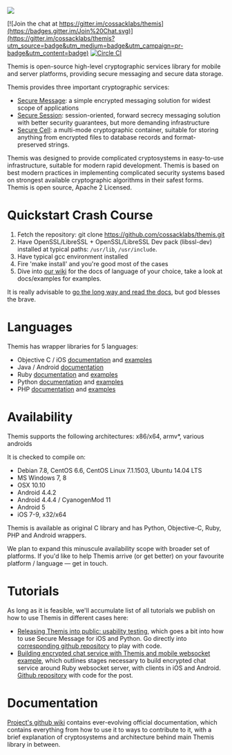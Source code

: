 ![](https://github.com/cossacklabs/themis/wiki/images/logo.png)

[![Join the chat at https://gitter.im/cossacklabs/themis](https://badges.gitter.im/Join%20Chat.svg)](https://gitter.im/cossacklabs/themis?utm_source=badge&utm_medium=badge&utm_campaign=pr-badge&utm_content=badge)
[![Circle CI](https://circleci.com/gh/cossacklabs/themis/tree/master.svg?style=shield)](https://circleci.com/gh/cossacklabs/themis)

Themis is open-source high-level cryptographic services library for mobile and server platforms, providing secure messaging and secure data storage. 

Themis provides three important cryptographic services:
* [Secure Message](https://github.com/cossacklabs/themis/wiki/3.3.1-Secure-Message): a simple encrypted messaging solution  for widest scope of applications
* [Secure Session](https://github.com/cossacklabs/themis/wiki/3.3.2-Secure-Session): session-oriented, forward secrecy messaging solution with better security guarantees, but more demanding infrastructure
* [Secure Cell](https://github.com/cossacklabs/themis/wiki/3.3.3-Secure-Cell): a multi-mode cryptographic container, suitable for storing anything from encrypted files to database records and format-preserved strings.

Themis was designed to provide complicated cryptosystems in easy-to-use infrastructure, suitable for modern rapid development. Themis is based on best modern practices in implementing complicated security systems based on strongest available cryptographic algorithms in their safest forms. Themis is open source, Apache 2 Licensed.

# Quickstart Crash Course

1. Fetch the repository: git clone https://github.com/cossacklabs/themis.git
2. Have OpenSSL/LibreSSL + OpenSSL/LibreSSL Dev pack (libssl-dev) installed at typical paths: `/usr/lib`, `/usr/include`. 
3. Have typical gcc environment installed
4. Fire 'make install' and you're good most of the cases
5. Dive into [our wiki](https://github.com/cossacklabs/themis/wiki) for the docs of language of your choice, take a look at docs/examples for examples. 

It is really advisable to [go the long way and read the docs](https://github.com/cossacklabs/themis/wiki/3.1-Building-and-installing), but god blesses the brave.

# Languages

Themis has wrapper libraries for 5 languages: 

- Objective C / iOS [documentation](https://github.com/cossacklabs/themis/wiki/2.2-Objective-C) and [examples](https://github.com/cossacklabs/themis/tree/master/docs/examples/objc)
- Java / Android [documentation](https://github.com/cossacklabs/themis/wiki/2.1-Android)
- Ruby [documentation](https://github.com/cossacklabs/themis/wiki/2.5-Ruby-Howto) and [examples](https://github.com/cossacklabs/themis/tree/master/docs/examples/ruby)
- Python [documentation](https://github.com/cossacklabs/themis/wiki/2.3-Python-Howto) and [examples](https://github.com/cossacklabs/themis/tree/master/docs/examples/python)
- PHP [documentation](https://github.com/cossacklabs/themis/wiki/2.4-PHP-Howto) and [examples](https://github.com/cossacklabs/themis/tree/master/docs/examples/php)

# Availability

Themis supports the following architectures: x86/x64, armv*, various androids

It is checked to compile on:

* Debian 7.8, CentOS 6.6, CentOS Linux 7.1.1503, Ubuntu 14.04 LTS 
* MS Windows 7, 8
* OSX 10.10
* Android 4.4.2
* Android 4.4.4 / CyanogenMod 11
* Android 5
* iOS 7-9, x32/x64

Themis is available as original C library and has Python, Objective-C, Ruby, PHP and Android wrappers.

We plan to expand this minuscule availability scope with broader set of platforms. If you'd like to help Themis arrive (or get better) on your favourite platform / language — get in touch.

# Tutorials

As long as it is feasible, we'll accumulate list of all tutorials we publish on how to use Themis in different cases here:

* [Releasing Themis into public: usability testing](https://www.cossacklabs.com/02-usability-testing.html), which goes a bit into how to use Secure Message for iOS and Python. Go directly into [corresponding github repository](https://github.com/cossacklabs/themis-ux-testing) to play with code. 
* [Building encrypted chat service with Themis and mobile websocket example](https://www.cossacklabs.com/building-secure-chat), which outlines stages necessary to build encrypted chat service around Ruby websocket server, with clients in iOS and Android. [Github repository](https://github.com/cossacklabs/mobile-websocket-example) with code for the post.

# Documentation

[Project's github wiki](https://www.github.com/cossacklabs/themis/wiki) contains ever-evolving official documentation, which contains everything from how to use it to ways to contribute to it, with a brief explanation of cryptosystems and architecture behind main Themis library in between. 
